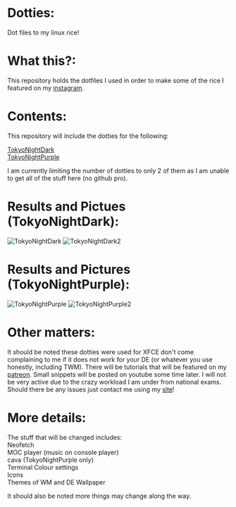# Dotties:
Dot files to my linux rice!


# What this?:
This repository holds the dotfiles I used in order to make some of the rice I featured on my [instagram](https://instagram.com/pendragonscode).

# Contents:
This repository will include the dotties for the following:

[TokyoNightDark](https://www.instagram.com/p/CbB0vIEhlec/)  
[TokyoNightPurple](https://www.instagram.com/p/CZq7D17h8rV/)

I am currently limiting the number of dotties to only 2 of them as I am unable to get all of the stuff here (no github pro).

# Results and Pictues (TokyoNightDark):
![TokyoNightDark](https://instagram.fsin3-1.fna.fbcdn.net/v/t51.2885-15/275856524_666985584611744_6425326478393576394_n.jpg?stp=dst-jpg_e35_s750x750_sh0.08&_nc_ht=instagram.fsin3-1.fna.fbcdn.net&_nc_cat=108&_nc_ohc=Qb49PC9WK84AX-pci9Q&edm=AABBvjUBAAAA&ccb=7-4&ig_cache_key=Mjc5Mjc0NTE3NTA2NjQyMDU3MQ%3D%3D.2-ccb7-4&oh=00_AT9-6eXuFAMNnzGNO3GQfvQFuzKDJuih1C4ugCgwnA5KAA&oe=623CEE8D&_nc_sid=83d603)
![TokyoNightDark2](https://instagram.fsin3-1.fna.fbcdn.net/v/t51.2885-15/275589451_1081674262409770_6115713267366921628_n.jpg?stp=dst-jpg_e35_s1080x1080&_nc_ht=instagram.fsin3-1.fna.fbcdn.net&_nc_cat=110&_nc_ohc=0ccFDHN7D6AAX_Jfd8C&edm=AABBvjUBAAAA&ccb=7-4&ig_cache_key=Mjc5Mjc0NTE3NDc3Mjg1NDk0MQ%3D%3D.2-ccb7-4&oh=00_AT-eEGeS5oEqV0juvpzun0doGuMS1bAjLObTYonsEOImZw&oe=623D098C&_nc_sid=83d603)

# Results and Pictures (TokyoNightPurple):
![TokyoNightPurple](https://instagram.fsin3-1.fna.fbcdn.net/v/t51.2885-15/273269211_4930151350408522_7226118699789279372_n.jpg?stp=dst-jpg_e35_s1080x1080&_nc_ht=instagram.fsin3-1.fna.fbcdn.net&_nc_cat=110&_nc_ohc=AjgXaPhk0swAX9pkHyr&tn=byLz1EKEAd2-Fj3V&edm=AABBvjUBAAAA&ccb=7-4&ig_cache_key=Mjc2ODI4NDY2NTUwMzgxNDc3NA%3D%3D.2-ccb7-4&oh=00_AT8uslWyYlBwmgvxafzKySor8Bj6y28Wbc42_EZPJYIGdw&oe=623D95D0&_nc_sid=83d603)
![TokyoNightPurple2](https://instagram.fsin3-1.fna.fbcdn.net/v/t51.2885-15/273350406_469434591427118_801262231843191435_n.jpg?stp=dst-jpg_e35_s1080x1080&_nc_ht=instagram.fsin3-1.fna.fbcdn.net&_nc_cat=102&_nc_ohc=XKEjtQe90dEAX-hZLC7&edm=AABBvjUBAAAA&ccb=7-4&ig_cache_key=Mjc2ODI4NDY2NTg1NjMwMjQ4OA%3D%3D.2-ccb7-4&oh=00_AT-t6uJNwgtBIxtFPLsV3ZptBYzidjLnIyM1YWnGgZRcBw&oe=623C50F8&_nc_sid=83d603)

# Other matters:
It should be noted these dotties were used for XFCE don't come complaining to me if it does not work for your DE (or whatever you use honestly, including TWM). There will be tutorials that will be featured on my [patreon](https://www.patreon.com/Pendragonscode). Small snippets will be posted on youtube some time later. I will not be very active due to the crazy workload I am under from national exams. Should there be any issues just contact me using my [site](https://code.senghong.xyz)!

# More details:
The stuff that will be changed includes:  
Neofetch  
MOC player (music on console player)  
cava (TokyoNightPurple only)  
Terminal Colour settings  
Icons  
Themes of WM and DE
Wallpaper


It should also be noted more things may change along the way.

